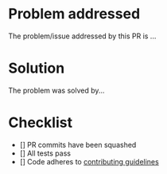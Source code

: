# Problem addressed

The problem/issue addressed by this PR is ...

# Solution

The problem was solved by...

# Checklist

- [] PR commits have been squashed
- [] All tests pass
- [] Code adheres to [contributing guidelines](https://github.com/boyan-soubachov/tastyworks_api/blob/master/CONTRIBUTING.md)
